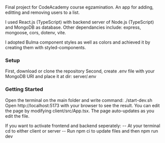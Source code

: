 Final project for CodeAcademy course egzamination. An app for adding, editting and removing users to a list.

I used React.js (TypeScript) with backend server of Node.js (TypeScript) and MongoDB as database. Other dependancies include: express, mongoose, cors, dotenv, vite.

I adopted Bulma component styles as well as colors and achieved it by creating them with styled-components.

### Setup

First, download or clone the repository
Second, create .env file with your MongoDB URI and place it at dir: server/.env

### Getting Started

Open the terminal on the main folder and write command: ./start-dev.sh
Open http://localhost:5173 with your browser to see the result.
You can edit the page by modifying client/src/App.tsx. The page auto-updates as you edit the file.

If you want to activate frontend and backend seperately: -- At your terminal cd to either client or server -- Run npm ci to update files and then npm run dev
